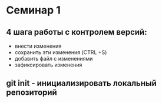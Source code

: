 # Семинар 1
## 4 шага работы с контролем версий: 
* внести изменения
* сохранить эти изменения (CTRL +S)
* добавить файл с изменениями
* зафиксировать изменения
## git init - инициализировать локальный репозиторий 